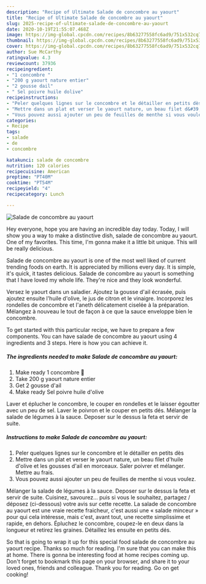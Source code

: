 ```yaml
---
description: "Recipe of Ultimate Salade de concombre au yaourt"
title: "Recipe of Ultimate Salade de concombre au yaourt"
slug: 2025-recipe-of-ultimate-salade-de-concombre-au-yaourt
date: 2020-10-19T21:55:07.468Z
image: https://img-global.cpcdn.com/recipes/8b63277558fc6ad9/751x532cq70/salade-de-concombre-au-yaourt-photo-principale-de-la-recette.jpg
thumbnail: https://img-global.cpcdn.com/recipes/8b63277558fc6ad9/751x532cq70/salade-de-concombre-au-yaourt-photo-principale-de-la-recette.jpg
cover: https://img-global.cpcdn.com/recipes/8b63277558fc6ad9/751x532cq70/salade-de-concombre-au-yaourt-photo-principale-de-la-recette.jpg
author: Sue McCarthy
ratingvalue: 4.3
reviewcount: 37936
recipeingredient:
- "1 concombre "
- "200 g yaourt nature entier"
- "2 gousse dail"
- " Sel poivre huile dolive"
recipeinstructions:
- "Peler quelques lignes sur le concombre et le détailler en petits dès"
- "Mettre dans un plat et verser le yaourt nature, un beau filet d&#39;huile d&#39;olive et les gousses d&#39;ail en morceaux. Saler poivrer et mélanger. Mettre au frais."
- "Vous pouvez aussi ajouter un peu de feuilles de menthe si vous voulez."
categories:
- Recipe
tags:
- salade
- de
- concombre

katakunci: salade de concombre 
nutrition: 120 calories
recipecuisine: American
preptime: "PT40M"
cooktime: "PT54M"
recipeyield: "4"
recipecategory: Lunch

---
```



![Salade de concombre au yaourt](https://img-global.cpcdn.com/recipes/8b63277558fc6ad9/751x532cq70/salade-de-concombre-au-yaourt-photo-principale-de-la-recette.jpg)

Hey everyone, hope you are having an incredible day today. Today, I will show you a way to make a distinctive dish, salade de concombre au yaourt. One of my favorites. This time, I'm gonna make it a little bit unique. This will be really delicious.

Salade de concombre au yaourt is one of the most well liked of current trending foods on earth. It is appreciated by millions every day. It is simple, it's quick, it tastes delicious. Salade de concombre au yaourt is something that I have loved my whole life. They're nice and they look wonderful.

Versez le yaourt dans un saladier. Ajoutez la gousse d&#39;ail écrasée, puis ajoutez ensuite l&#39;huile d&#39;olive, le jus de citron et le vinaigre. Incorporez les rondelles de concombre et l&#39;aneth délicatement ciselée à la préparation. Mélangez à nouveau le tout de façon à ce que la sauce enveloppe bien le concombre.


To get started with this particular recipe, we have to prepare a few components. You can have salade de concombre au yaourt using 4 ingredients and 3 steps. Here is how you can achieve it.

<!--inarticleads1-->

##### The ingredients needed to make Salade de concombre au yaourt:

1. Make ready 1 concombre 🥒
1. Take 200 g yaourt nature entier
1. Get 2 gousse d&#39;ail
1. Make ready  Sel poivre huile d&#39;olive


Laver et éplucher le concombre, le couper en rondelles et le laisser égoutter avec un peu de sel. Laver le poivron et le couper en petits dés. Mélanger la salade de légumes à la sauce. Deposer sur le dessus la feta et servir de suite. 

<!--inarticleads2-->

##### Instructions to make Salade de concombre au yaourt:

1. Peler quelques lignes sur le concombre et le détailler en petits dès
1. Mettre dans un plat et verser le yaourt nature, un beau filet d&#39;huile d&#39;olive et les gousses d&#39;ail en morceaux. Saler poivrer et mélanger. Mettre au frais.
1. Vous pouvez aussi ajouter un peu de feuilles de menthe si vous voulez.


Mélanger la salade de légumes à la sauce. Deposer sur le dessus la feta et servir de suite. Cuisinez, savourez… puis si vous le souhaitez, partagez / déposez (ci-dessous) votre avis sur cette recette. La salade de concombre au yaourt est une vraie recette fraicheur, c&#39;est aussi une « salade minceur » pour qui cela intéresse, mais c&#39;est, avant tout, une recette simplissime et rapide, en dehors. Épluchez le concombre, coupez-le en deux dans la longueur et retirez les graines. Détaillez les ensuite en petits dés. 

So that is going to wrap it up for this special food salade de concombre au yaourt recipe. Thanks so much for reading. I'm sure that you can make this at home. There is gonna be interesting food at home recipes coming up. Don't forget to bookmark this page on your browser, and share it to your loved ones, friends and colleague. Thank you for reading. Go on get cooking!
